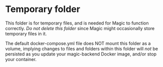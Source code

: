 
# Temporary folder

This folder is for temporary files, and is needed for Magic to function correctly.
*Do not delete this folder* since Magic might occasionally store temporary files in it.

The default docker-compose.yml file does NOT mount this folder as a volume, implying changes to files and folders within
this folder will _not_ be persisted as you update your magic-backend Docker image, and/or stop your container.
